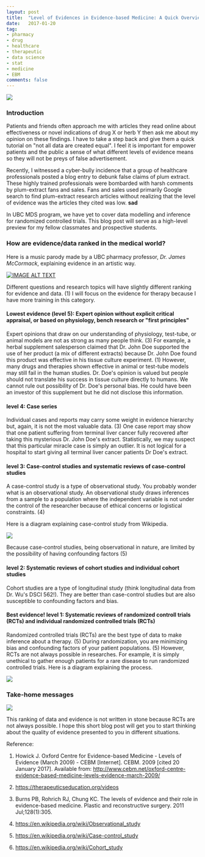 ```yaml
---
layout: post
title:  "Level of Evidences in Evidence-based Medicine: A Quick Overview"
date:   2017-01-20
tag:
- pharmacy
- drug
- healthcare
- therapeutic
- data science
- stat
- medicine
- EBM
comments: false
---
```


<img src="http://www.evidencesoup.com/.a/6a00d83452129c69e2017c31d81424970b-pi">

### Introduction

Patients and friends often approach me with articles they read online about effectiveness or novel indications of drug X or herb Y then ask me about my opinion on these findings. I  have to take a step back and give them a quick tutorial on "not all data are created equal". I feel it is important for empower patients and the public a sense of what different levels of evidence means so they will not be preys of false advertisement. 

Recently, I witnessed a cyber-bully incidence that a group of healthcare professionals posted a blog entry to debunk false claims of plum extract. These highly trained professionals were bombarded with harsh comments by plum-extract fans and sales. Fans and sales used primarily Google search to find plum-extract research articles without realizing that the level of evidence was the articles they cited was low. **sad**

In UBC MDS program, we have yet to cover data modelling and inference for randomized controlled trials. This blog post will serve as a high-level preview for my fellow classmates and prospective students.

### How are evidence/data ranked in the medical world?

Here is a music parody made by a UBC pharmacy professor, *Dr. James McCormack*, explaining evidence in an artistic way.

[![IMAGE ALT TEXT](http://img.youtube.com/vi/QUW0Q8tXVUc/0.jpg)](https://www.youtube.com/watch?v=QUW0Q8tXVUc&feature=youtu.be "Viva La Evidence")

Different questions and research topics will have slightly different ranking for evidence and data. (1) I will focus on the evidence for therapy because I have more training in this category.

#### Lowest evidence (level 5): Expert opinion without explicit critical appraisal, or based on physiology, bench research or "first principles"

Expert opinions that draw on our understanding of physiology, test-tube, or animal models are not as strong as many people think. (3) For example, a herbal supplement salesperson claimed that Dr. John Doe supported the use of her product (a mix of different extracts) because Dr. John Doe found this product was effective in his tissue culture experiment. (1) However, many drugs and therapies shown effective in animal or test-tube models may still fail in the human studies. Dr. Doe's opinion is valued but people should not translate his success in tissue culture directly to humans. We cannot rule out possibility of Dr. Doe's personal bias. He could have been an investor of this supplement but he did not disclose this information.


#### level 4: Case series 

Individual cases and reports may carry some weight in evidence hierarchy but, again, it is not the most valuable data. (3) One case report may show that one patient suffering from terminal liver cancer fully recovered after taking this mysterious Dr. John Doe's extract. Statistically, we may suspect that this particular miracle case is simply an outlier. It is not logical for a hospital to start giving all terminal liver cancer patients Dr Doe's extract. 


#### level 3: Case-control studies and systematic reviews of case-control studies

A case-control study is a type of observational study. You probably wonder what is an observational study. An observational study draws inferences from a sample to a population where the independent variable is not under the control of the researcher because of ethical concerns or logistical constraints. (4)

Here is a diagram explaining case-control study from Wikipedia. 

<img src="https://upload.wikimedia.org/wikipedia/en/thumb/b/b5/ExplainingCaseControlSJW.jpg/602px-ExplainingCaseControlSJW.jpg">

Because case-control studies, being observational in nature, are limited by the possibility of having confounding factors (5)

#### level 2: Systematic reviews of cohort studies and individual cohort studies

Cohort studies are a type of longitudinal study (think longitudinal data from Dr. Wu's DSCI 562!). They are better than case-control studies but are also susceptible to confounding factors and bias. 

#### Best evidence! level 1: Systematic reviews of randomized controll trials (RCTs) and individual randomized controlled trials (RCTs)

Randomized controlled trials (RCTs) are the best type of data to make inference about a therapy. (5) During randomization, you are minimizing bias and confounding factors of your patient populations. (5) However, RCTs are not always possible in researches. For example, it is simply unethical to gather enough patients for a rare disease to run randomized controlled trials. Here is a diagram explaining the process.

<img src="http://howmed.net/wp-content/uploads/2013/07/randomized-controlled-trials.jpg">


### Take-home messages

<img src="http://i574.photobucket.com/albums/ss187/livinlowcarbman/wilf-logo.jpg?t=1302805457">

This ranking of data and evidence is not written in stone because RCTs are not always possible. I hope this short blog post will get you to start thinking about the quality of evidence presented to you in different situations. 

Reference:

1. Howick J. Oxford Centre for Evidence-based Medicine - Levels of Evidence (March 2009) - CEBM [Internet]. CEBM. 2009 [cited 20 January 2017]. Available from: http://www.cebm.net/oxford-centre-evidence-based-medicine-levels-evidence-march-2009/

2. https://therapeuticseducation.org/videos

3. Burns PB, Rohrich RJ, Chung KC. The levels of evidence and their role in evidence-based medicine. Plastic and reconstructive surgery. 2011 Jul;128(1):305.

4. https://en.wikipedia.org/wiki/Observational_study

5. https://en.wikipedia.org/wiki/Case-control_study

6. https://en.wikipedia.org/wiki/Cohort_study